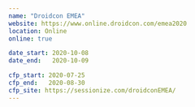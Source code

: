 ```yaml
---
name: "Droidcon EMEA"
website: https://www.online.droidcon.com/emea2020
location: Online
online: true

date_start: 2020-10-08
date_end:   2020-10-09

cfp_start: 2020-07-25
cfp_end:   2020-08-30
cfp_site: https://sessionize.com/droidconEMEA/
---
```

